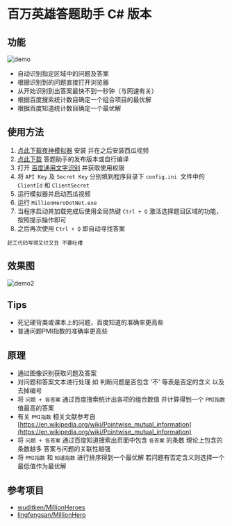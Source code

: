 # 百万英雄答题助手 C# 版本
## 功能
![demo](https://ws2.sinaimg.cn/large/c07597a3ly1fnhomcg7mbg20qo0f0x6p.jpg)
- 自动识别指定区域中的问题及答案
- 根据识别到的问题直接打开浏览器
- 从开始识别到出答案最快不到一秒钟（与网速有关）
- 根据百度搜索统计数目确定一个组合项目的最优解
- 根据百度知道统计数目确定一个最优解
## 使用方法
1. [点此下载夜神模拟器](https://www.yeshen.com/cn/download/fullPackage) 安装 并在之后安装西瓜视频
2. [点此下载](https://github.com/yejinmo/MillionHeroDotNet/releases/download/1.0/Release.rar) 答题助手的发布版本或自行编译
3. 打开 [百度通用文字识别](http://ai.baidu.com/tech/ocr/general) 并获取使用权限
4. 将 `API Key` 及 `Secret Key` 分别填到程序目录下 `config.ini`  文件中的 `ClientId` 和 `ClientSecret`
5. 运行模拟器并启动西瓜视频
6. 运行 `MillionHeroDotNet.exe`
7. 当程序启动并加载完成后使用全局热键 `Ctrl + Q` 激活选择题目区域的功能，按照提示操作即可
8. 之后再次使用 `Ctrl + Q` 即自动寻找答案
```
赶工代码写得又烂又丑 不要吐槽
```
## 效果图
![demo2](https://ws2.sinaimg.cn/large/c07597a3ly1fnhp5cto63j21hc0u0k7s.jpg)
## Tips
- 死记硬背类或课本上的问题，百度知道的准确率更高些
- 普通问题PMI指数的准确率更高些
## 原理
- 通过图像识别获取问题及答案
- 对问题和答案文本进行处理 如 判断问题是否包含 '不' 等表是否定的含义 以及去掉编号
- 将 `问题 + 各答案` 通过百度搜索统计出各项的组合数值 并计算得到一个 `PMI指数` 值最高的答案
- 有关 `PMI指数` 相关文献参考自 [https://en.wikipedia.org/wiki/Pointwise_mutual_information](https://en.wikipedia.org/wiki/Pointwise_mutual_information)
- 将 `问题 + 各答案` 通过百度知道搜索出页面中包含 `各答案` 的条数 理论上包含的条数越多 答案与问题的关联性越强
- 将 `PMI指数` 和 `知道指数` 进行排序得到一个最优解 若问题有否定含义则选择一个最低值作为最优解
## 参考项目
- [wuditken/MillionHeroes](https://github.com/wuditken/MillionHeroes)
- [lingfengsan/MillionHero](https://github.com/lingfengsan/MillionHero)
